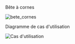 Bête à cornes

![bete_cornes](https://github.com/user-attachments/assets/cf1b386b-4013-4e8c-80f1-1b4d4af8626d)


Diagramme de cas d'utilisation

![Cas d'utilisation](https://github.com/user-attachments/assets/4e27b1c5-36bc-421f-a288-190dcce19bfc)
